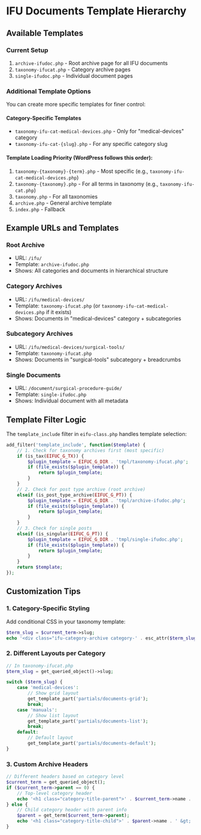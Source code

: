 # IFU Documents Template Hierarchy

## Available Templates

### Current Setup
1. `archive-ifudoc.php` - Root archive page for all IFU documents
2. `taxonomy-ifucat.php` - Category archive pages 
3. `single-ifudoc.php` - Individual document pages

### Additional Template Options

You can create more specific templates for finer control:

#### Category-Specific Templates
- `taxonomy-ifu-cat-medical-devices.php` - Only for "medical-devices" category
- `taxonomy-ifu-cat-{slug}.php` - For any specific category slug

#### Template Loading Priority (WordPress follows this order):
1. `taxonomy-{taxonomy}-{term}.php` - Most specific (e.g., `taxonomy-ifu-cat-medical-devices.php`)
2. `taxonomy-{taxonomy}.php` - For all terms in taxonomy (e.g., `taxonomy-ifu-cat.php`)
3. `taxonomy.php` - For all taxonomies
4. `archive.php` - General archive template
5. `index.php` - Fallback

## Example URLs and Templates

### Root Archive
- URL: `/ifu/`
- Template: `archive-ifudoc.php`
- Shows: All categories and documents in hierarchical structure

### Category Archives
- URL: `/ifu/medical-devices/`
- Template: `taxonomy-ifucat.php` (or `taxonomy-ifu-cat-medical-devices.php` if it exists)
- Shows: Documents in "medical-devices" category + subcategories

### Subcategory Archives  
- URL: `/ifu/medical-devices/surgical-tools/`
- Template: `taxonomy-ifucat.php`
- Shows: Documents in "surgical-tools" subcategory + breadcrumbs

### Single Documents
- URL: `/document/surgical-procedure-guide/`
- Template: `single-ifudoc.php`
- Shows: Individual document with all metadata

## Template Filter Logic

The `template_include` filter in `eifu-class.php` handles template selection:

```php
add_filter('template_include', function($template) {
    // 1. Check for taxonomy archives first (most specific)
    if (is_tax(EIFUC_G_TX)) {
        $plugin_template = EIFUC_G_DIR . 'tmpl/taxonomy-ifucat.php';
        if (file_exists($plugin_template)) {
            return $plugin_template;
        }
    }
    // 2. Check for post type archive (root archive)
    elseif (is_post_type_archive(EIFUC_G_PT)) {
        $plugin_template = EIFUC_G_DIR . 'tmpl/archive-ifudoc.php';
        if (file_exists($plugin_template)) {
            return $plugin_template;
        }
    }
    // 3. Check for single posts
    elseif (is_singular(EIFUC_G_PT)) {
        $plugin_template = EIFUC_G_DIR . 'tmpl/single-ifudoc.php';
        if (file_exists($plugin_template)) {
            return $plugin_template;
        }
    }
    return $template;
});
```

## Customization Tips

### 1. Category-Specific Styling
Add conditional CSS in your taxonomy template:
```php
$term_slug = $current_term->slug;
echo '<div class="ifu-category-archive category-' . esc_attr($term_slug) . '">';
```

### 2. Different Layouts per Category
```php
// In taxonomy-ifucat.php
$term_slug = get_queried_object()->slug;

switch ($term_slug) {
    case 'medical-devices':
        // Show grid layout
        get_template_part('partials/documents-grid');
        break;
    case 'manuals':
        // Show list layout  
        get_template_part('partials/documents-list');
        break;
    default:
        // Default layout
        get_template_part('partials/documents-default');
}
```

### 3. Custom Archive Headers
```php
// Different headers based on category level
$current_term = get_queried_object();
if ($current_term->parent == 0) {
    // Top-level category header
    echo '<h1 class="category-title-parent">' . $current_term->name . '</h1>';
} else {
    // Child category header with parent info
    $parent = get_term($current_term->parent);
    echo '<h1 class="category-title-child">' . $parent->name . ' &gt; ' . $current_term->name . '</h1>';
}
```
